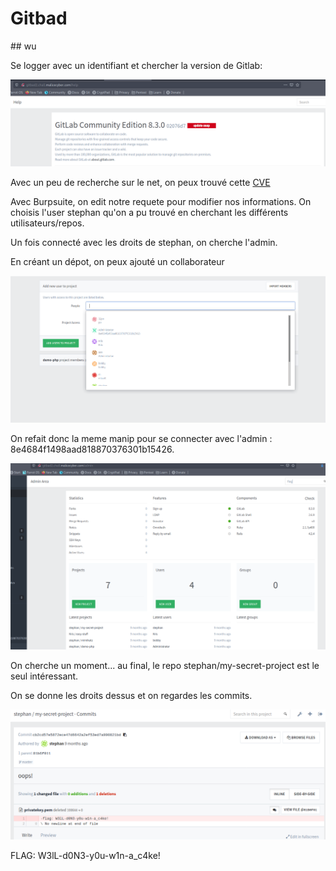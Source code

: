 # Gitbad


## wu


Se logger avec un identifiant et chercher la version de Gitlab:

![version](./gitbad_version.png)

Avec un peu de recherche sur le net, on peux trouvé cette <a href="https://www.exploit-db.com/exploits/40236">CVE</a>

Avec Burpsuite, on edit notre requete pour modifier nos informations. On choisis l'user stephan qu'on a pu trouvé en cherchant les différents utilisateurs/repos.

Un fois connecté avec les droits de stephan, on cherche l'admin.

En créant un dépot, on peux ajouté un collaborateur

![add](./admin.png)

On refait donc la meme manip pour se connecter avec l'admin : 8e4684f1498aad818870376301b15426.

![admin](./admin_gitbad.png)


On cherche un moment... au final, le repo stephan/my-secret-project est le seul intéressant.

On se donne les droits dessus et on regardes les commits.

![flag](./flag_gitbad.png)

FLAG: W3lL-d0N3-y0u-w1n-a_c4ke!
